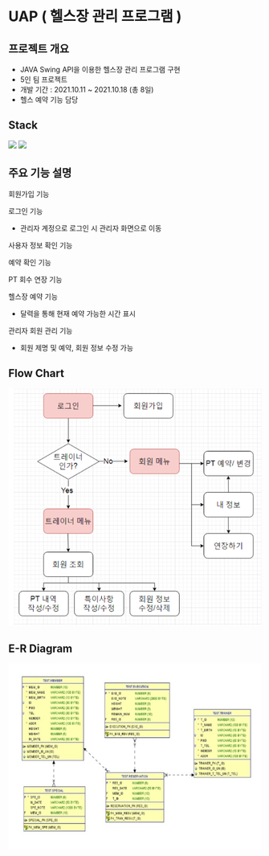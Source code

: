 # UAP ( 헬스장 관리 프로그램 )
## 프로젝트 개요
+ JAVA Swing API을 이용한 헬스장 관리 프로그램 구현
+ 5인 팀 프로젝트
+ 개발 기간 : 2021.10.11 ~ 2021.10.18 (총 8일)
+ 헬스 예약 기능 담당
## Stack
<img src="https://img.shields.io/badge/oracle-red?style=for-the-badge&logo=oracle&logoColor=white"> <img src="https://img.shields.io/badge/eclipse-1572B6?style=for-the-badge&logo=eclipse&logoColor=white"> 
## 주요 기능 설명
회원가입 기능

로그인 기능
+ 관리자 계정으로 로그인 시 관리자 화면으로 이동

사용자 정보 확인 기능

예약 확인 기능

PT 회수 연장 기능

헬스장 예약 기능
+ 달력을 통해 현재 예약 가능한 시간 표시

관리자 회원 관리 기능
+ 회원 제명 및 예약, 회원 정보 수정 가능

## Flow Chart
![Flow Chart](images/flow%20chart.png)


## E-R Diagram
![E-R Diagram](images/UAP%20E-R%20diagram.png)
